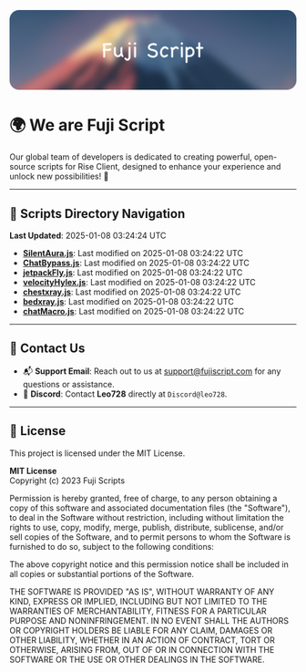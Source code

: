 ![Banner](.github/b.webp)

# 🌍 **We are Fuji Script**

Our global team of developers is dedicated to creating powerful, open-source scripts for Rise Client, designed to enhance your experience and unlock new possibilities! 🌟

---
<!-- SCRIPTS_NAVIGATION_START -->
## 📂 **Scripts Directory Navigation**

**Last Updated**: 2025-01-08 03:24:24 UTC

- **[SilentAura.js](scripts/SilentAura.js)**: Last modified on 2025-01-08 03:24:22 UTC
- **[ChatBypass.js](scripts/ChatBypass.js)**: Last modified on 2025-01-08 03:24:22 UTC
- **[jetpackFly.js](scripts/jetpackFly.js)**: Last modified on 2025-01-08 03:24:22 UTC
- **[velocityHylex.js](scripts/velocityHylex.js)**: Last modified on 2025-01-08 03:24:22 UTC
- **[chestxray.js](scripts/chestxray.js)**: Last modified on 2025-01-08 03:24:22 UTC
- **[bedxray.js](scripts/bedxray.js)**: Last modified on 2025-01-08 03:24:22 UTC
- **[chatMacro.js](scripts/chatMacro.js)**: Last modified on 2025-01-08 03:24:22 UTC

<!-- SCRIPTS_NAVIGATION_END -->

---

## 💬 **Contact Us**  
- 📬 **Support Email**: Reach out to us at [support@fujiscript.com](mailto:support@fujiscript.com) for any questions or assistance.  
- 💬 **Discord**: Contact **Leo728** directly at `Discord@leo728`.

---

## 📜 **License**

This project is licensed under the MIT License.  

**MIT License**  
Copyright (c) 2023 Fuji Scripts  

Permission is hereby granted, free of charge, to any person obtaining a copy of this software and associated documentation files (the "Software"), to deal in the Software without restriction, including without limitation the rights to use, copy, modify, merge, publish, distribute, sublicense, and/or sell copies of the Software, and to permit persons to whom the Software is furnished to do so, subject to the following conditions:  

The above copyright notice and this permission notice shall be included in all copies or substantial portions of the Software.  

THE SOFTWARE IS PROVIDED "AS IS", WITHOUT WARRANTY OF ANY KIND, EXPRESS OR IMPLIED, INCLUDING BUT NOT LIMITED TO THE WARRANTIES OF MERCHANTABILITY, FITNESS FOR A PARTICULAR PURPOSE AND NONINFRINGEMENT. IN NO EVENT SHALL THE AUTHORS OR COPYRIGHT HOLDERS BE LIABLE FOR ANY CLAIM, DAMAGES OR OTHER LIABILITY, WHETHER IN AN ACTION OF CONTRACT, TORT OR OTHERWISE, ARISING FROM, OUT OF OR IN CONNECTION WITH THE SOFTWARE OR THE USE OR OTHER DEALINGS IN THE SOFTWARE.  
